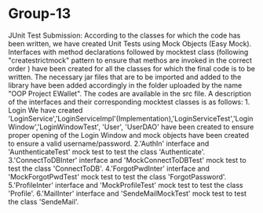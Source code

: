 Group-13
========
JUnit Test Submission: According to the classes for which the code has been written, we have created Unit Tests using Mock Objects (Easy Mock). Interfaces with method declarations followed by mocktest class (following "createstrictmock" pattern to ensure that methos are invoked in the correct order ) have been created for all the classes for which the final code is to be written. The necessary jar files that are to be imported and added to the library have been added accordingly in the folder uploaded by the name "OOP Project EWallet". The codes are available in the src file. A description of the interfaces and their corresponding mocktest classes is as follows: 1. Login We have created 'LoginService','LoginServiceImpl'(Implementation),'LoginServiceTest','LoginWindow','LoginWindowTest', 'User', 'UserDAO' have been created to ensure proper opening of the Login Window and mock objects have been created to ensure a valid username/password. 2.'AuthIn' interface and 'AunthenticateTest' mock test to test the class 'Authenticate'. 3.'ConnectToDBInter' interface and 'MockConnectToDBTest' mock test to test the class 'ConnectToDB'. 4.'ForgotPwdInter' interface and 'MockForgotPwdTest' mock test to test the class 'ForgotPassword'. 5.'ProfileInter' interface and 'MockProfileTest' mock test to test the class 'Profile'. 6.'MailInter' interface and 'SendeMailMockTest' mock test to test the class 'SendeMail'.
